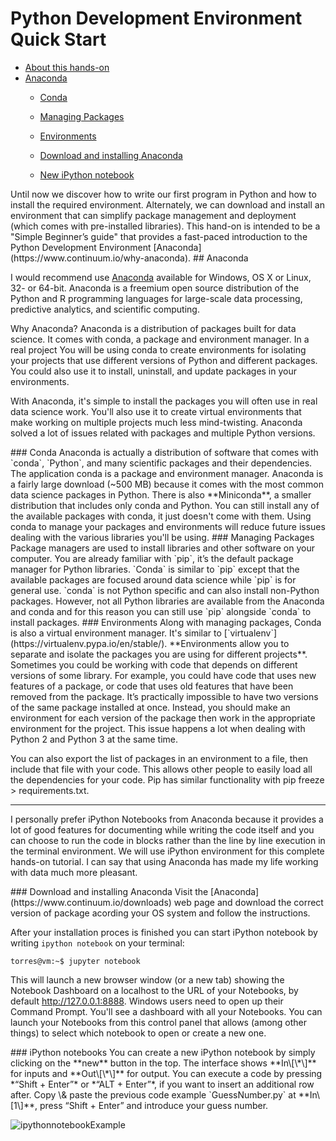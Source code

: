 # Python Development Environment Quick Start

* [About this hands-on](#about)
* [Anaconda](#AnacondaChapter)
    * [Conda](#conda)
    * [Managing Packages](#managing)
    * [Environments](#environments)

    * [Download and installing Anaconda](#anaconda)
    * [New iPython notebook](#notebook)

<a name="about"/>
Until now we discover how to write our first program in Python and how to install the required environment.  Alternately, we can download and install an environment that can simplify package management and deployment (which comes with pre-installed libraries). 
This hand-on is intended to be a "Simple Beginner’s guide" that provides a fast-paced introduction to the Python Development Environment  [Anaconda](https://www.continuum.io/why-anaconda).

<a name="AnacondaChapter"/>
## Anaconda
 
I would recommend use [Anaconda](https://www.continuum.io/why-anaconda) available for Windows, OS X or Linux, 32- or 64-bit. Anaconda is a freemium open source distribution of the Python and R programming languages for large-scale data processing, predictive analytics, and scientific computing.

Why Anaconda? Anaconda is a distribution of packages built for data science. It comes with conda, a package and environment manager. In a real project You will be using conda to create environments for isolating your projects that use different versions of Python and different packages. You could also use it to install, uninstall, and update packages in your environments. 

With Anaconda, it's simple to install the packages you will often use in real data science work. You'll also use it to create virtual environments that make working on multiple projects much less mind-twisting. Anaconda solved a lot of issues related with packages and multiple Python versions. 

<a name="Conda"/>
### Conda
Anaconda is actually a distribution of software that comes with `conda`, `Python`, and many scientific packages and their dependencies. The application conda is a package and environment manager. Anaconda is a fairly large download (~500 MB) because it comes with the most common data science packages in Python. There is also **Miniconda**, a smaller distribution that includes only conda and Python. You can still install any of the available packages with conda, it just doesn't come with them. Using conda to manage your packages and environments will reduce future issues dealing with the various libraries you'll be using. 

<a name="managing"/>
### Managing Packages
Package managers are used to install libraries and other software on your computer. You are already familiar with `pip`, it’s the default package manager for Python libraries. `Conda` is similar to `pip` except that the available packages are focused around data science while `pip` is for general use. `conda` is not Python specific and can also install non-Python packages. However, not all Python libraries are available from the Anaconda and conda and for this reason you can still use `pip` alongside `conda` to install packages.

<a name="environments"/>
### Environments
Along with managing packages, Conda is also a virtual environment manager. It's similar to [`virtualenv`](https://virtualenv.pypa.io/en/stable/). **Environments allow you to separate and isolate the packages you are using for different projects**. Sometimes you could be working with code that depends on different versions of some library. For example, you could have code that uses new features of a package, or code that uses old features that have been removed from the package. It’s practically impossible to have two versions of the same package installed at once. Instead, you should make an environment for each version of the package then work in the appropriate environment for the project.  This issue happens a lot when dealing with Python 2 and Python 3 at the same time.

You can also export the list of packages in an environment to a file, then include that file with your code. This allows other people to easily load all the dependencies for your code. Pip has similar functionality with pip freeze > requirements.txt.

-----  -----
I personally prefer iPython Notebooks from Anaconda because it provides a lot of good features for documenting while writing the code itself and you can choose to run the code in blocks rather than the line by line execution in the terminal environment. We will use iPython environment for this complete hands-on tutorial. I can say that using Anaconda has made my life working with data much more pleasant.

<a name="anaconda"/>
### Download and installing Anaconda
Visit the [Anaconda](https://www.continuum.io/downloads) web page and download the correct version of package acording your OS system and follow the instructions. 

After your installation proces is finished you can start iPython notebook by writing `ipython notebook` on your terminal:
``` 
torres@vm:~$ jupyter notebook

```


This will launch a new browser window (or a new tab) showing the Notebook Dashboard on a localhost to the URL of your Notebooks, by default http://127.0.0.1:8888. Windows users need to open up their Command Prompt. You'll see a dashboard with all your Notebooks. You can launch your Notebooks from this control panel that allows (among other things) to select which notebook to open or create a new one. 

<a name="notebook"/>
### iPython notebooks
You can create a new iPython notebook by simply clicking on the **new** button  in the top. The interface shows **In\[\*\]**  for inputs and **Out\[\*\]** for output. You can execute a code by pressing *“Shift + Enter”* or *“ALT + Enter”*, if you want to insert an additional row after.  Copy \& paste the previous code example `GuessNumber.py` at **In\[1\]**, press “Shift + Enter” and introduce your guess number.

![ipythonnotebookExample](https://github.com/jorditorresBCN/Python-Quick-Start/blob/master/img/ipythonnotebookExample.png)



